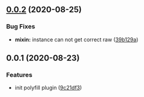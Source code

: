 ## [0.0.2](https://github.com/dolymood/vue3-plugin-polyfill/compare/v0.0.1...v0.0.2) (2020-08-25)

### Bug Fixes

- **mixin:** instance can not get correct raw ([39b129a](https://github.com/dolymood/vue3-plugin-polyfill/commit/39b129a6c0efa974abcf3f1441ad42d11478839d))

## 0.0.1 (2020-08-23)

### Features

- init polyfill plugin ([9c21df3](https://github.com/dolymood/vue3-plugin-polyfill/commit/9c21df3d98658928ba4fbda198454e78e4e6b80b))
